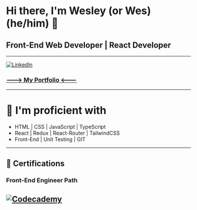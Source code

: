 # Hi there, I'm Wesley (or Wes) (he/him) 👋
## Front-End Web Developer | React Developer

---

[![LinkedIn](https://img.shields.io/badge/linkedin-%230077B5.svg?style=for-the-badge&logo=linkedin&logoColor=white)](https://www.linkedin.com/in/wes-coburn/)

### [---> My Portfolio <---](https://wescoburn.dev)

---
# 💪 I'm proficient with
- HTML | CSS | JavaScript | TypeScript
- React | Redux | React-Router | TailwindCSS
- Front-End | Unit Testing | GIT

---
## 📜 Certifications

### Front-End Engineer Path
[![Codecademy](https://img.shields.io/badge/Codecademy-FFF0E5?style=for-the-badge&logo=codecademy&logoColor=1F243A)](https://www.codecademy.com/profiles/Wes-Coburn/certificates/2682884a0719474f96407efe432fdd87)
---
